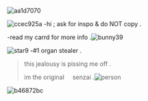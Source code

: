 ![aa1d7070](https://github.com/user-attachments/assets/a60fede3-3b7f-4dd5-9b42-4d9d8d114790)

![ccec925a](https://github.com/user-attachments/assets/75e19421-181b-4bf9-a8b5-f191347593e0)
-hi ; ask for inspo & do NOT copy .

-read my carrd for more info .![bunny39](https://github.com/user-attachments/assets/3d7cf762-ab77-4279-8b7a-df23fc738452)

![star9](https://github.com/user-attachments/assets/a903d3b5-bebb-4889-a2c7-6ae95c233889)
-#1 organ stealer .

>this jealousy is pissing me off .
>
>im the original ‎ ‎ ‎ ‎ senzai .![person](https://github.com/user-attachments/assets/f4123fbb-64af-4710-9202-d860d24a7666)

![b46872bc](https://github.com/user-attachments/assets/8ca8bf5f-ee7b-4363-be40-dfeae5b1e338)


